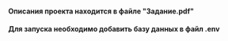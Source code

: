 #### Описания проекта находится в файле "Задание.pdf"
#### Для запуска необходимо добавить базу данных в файл .env
